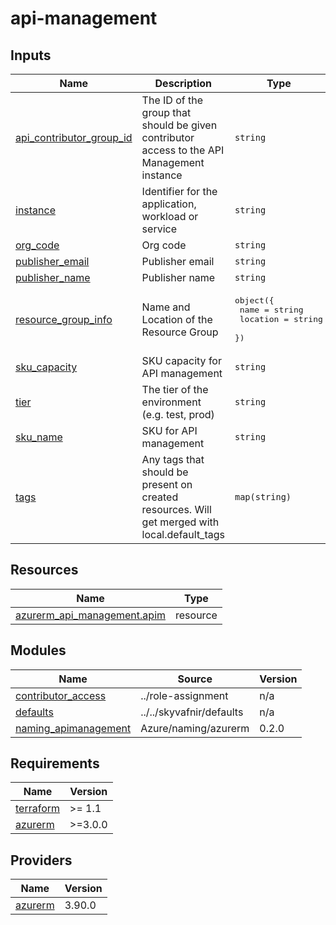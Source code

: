 # api-management

<!-- TERRAFORM_DOCS_BLOCK -->

## Inputs

| Name                                                                                                      | Description                                                                                   | Type                                                                          | Default       | Required |
| --------------------------------------------------------------------------------------------------------- | --------------------------------------------------------------------------------------------- | ----------------------------------------------------------------------------- | ------------- | :------: |
| <a name="input_api_contributor_group_id"></a> [api_contributor_group_id](#input_api_contributor_group_id) | The ID of the group that should be given contributor access to the API Management instance    | `string`                                                                      | n/a           |   yes    |
| <a name="input_instance"></a> [instance](#input_instance)                                                 | Identifier for the application, workload or service                                           | `string`                                                                      | n/a           |   yes    |
| <a name="input_org_code"></a> [org_code](#input_org_code)                                                 | Org code                                                                                      | `string`                                                                      | n/a           |   yes    |
| <a name="input_publisher_email"></a> [publisher_email](#input_publisher_email)                            | Publisher email                                                                               | `string`                                                                      | n/a           |   yes    |
| <a name="input_publisher_name"></a> [publisher_name](#input_publisher_name)                               | Publisher name                                                                                | `string`                                                                      | n/a           |   yes    |
| <a name="input_resource_group_info"></a> [resource_group_info](#input_resource_group_info)                | Name and Location of the Resource Group                                                       | <pre>object({<br>    name     = string<br>    location = string<br>  })</pre> | n/a           |   yes    |
| <a name="input_sku_capacity"></a> [sku_capacity](#input_sku_capacity)                                     | SKU capacity for API management                                                               | `string`                                                                      | n/a           |   yes    |
| <a name="input_tier"></a> [tier](#input_tier)                                                             | The tier of the environment (e.g. test, prod)                                                 | `string`                                                                      | n/a           |   yes    |
| <a name="input_sku_name"></a> [sku_name](#input_sku_name)                                                 | SKU for API management                                                                        | `string`                                                                      | `"Developer"` |    no    |
| <a name="input_tags"></a> [tags](#input_tags)                                                             | Any tags that should be present on created resources. Will get merged with local.default_tags | `map(string)`                                                                 | `{}`          |    no    |

## Resources

| Name                                                                                                                          | Type     |
| ----------------------------------------------------------------------------------------------------------------------------- | -------- |
| [azurerm_api_management.apim](https://registry.terraform.io/providers/hashicorp/azurerm/latest/docs/resources/api_management) | resource |

## Modules

| Name                                                                                            | Source                   | Version |
| ----------------------------------------------------------------------------------------------- | ------------------------ | ------- |
| <a name="module_contributor_access"></a> [contributor_access](#module_contributor_access)       | ../role-assignment       | n/a     |
| <a name="module_defaults"></a> [defaults](#module_defaults)                                     | ../../skyvafnir/defaults | n/a     |
| <a name="module_naming_apimanagement"></a> [naming_apimanagement](#module_naming_apimanagement) | Azure/naming/azurerm     | 0.2.0   |

## Requirements

| Name                                                                     | Version |
| ------------------------------------------------------------------------ | ------- |
| <a name="requirement_terraform"></a> [terraform](#requirement_terraform) | >= 1.1  |
| <a name="requirement_azurerm"></a> [azurerm](#requirement_azurerm)       | >=3.0.0 |

## Providers

| Name                                                         | Version |
| ------------------------------------------------------------ | ------- |
| <a name="provider_azurerm"></a> [azurerm](#provider_azurerm) | 3.90.0  |

<!-- /TERRAFORM_DOCS_BLOCK -->

<!--
# Module scaffolded via skyvafnir-module-template
Author:    jonorrikristjansson
Version:   0.1.0
Timestamp: 2023-05-23T20:48:44
-->
